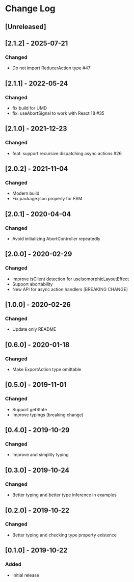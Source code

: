 # Change Log

## [Unreleased]

## [2.1.2] - 2025-07-21
### Changed
- Do not import ReducerAction type #47

## [2.1.1] - 2022-05-24
### Changed
- fix build for UMD
- fix: useAbortSignal to work with React 18 #35

## [2.1.0] - 2021-12-23
### Changed
- feat: support recursive dispatching async actions #26

## [2.0.2] - 2021-11-04
### Changed
- Modern build
- Fix package.json properly for ESM

## [2.0.1] - 2020-04-04
### Changed
- Avoid initializing AbortController repeatedly

## [2.0.0] - 2020-02-29
### Changed
- Improve isClient detection for useIsomorphicLayoutEffect
- Support abortability
- New API for async action handlers [BREAKING CHANGE]

## [1.0.0] - 2020-02-26
### Changed
- Update only README

## [0.6.0] - 2020-01-18
### Changed
- Make ExportAction type omittable

## [0.5.0] - 2019-11-01
### Changed
- Support getState
- Improve typings (breaking change)

## [0.4.0] - 2019-10-29
### Changed
- Improve and simplity typing

## [0.3.0] - 2019-10-24
### Changed
- Better typing and better type inference in examples

## [0.2.0] - 2019-10-22
### Changed
- Better typing and checking type property existence

## [0.1.0] - 2019-10-22
### Added
- Initial release
